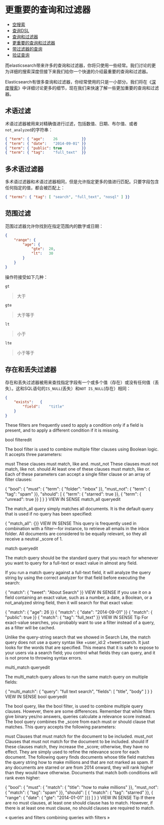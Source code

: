 更重要的查询和过滤器
=================

* [空搜索](empty-search.md)
* [查询DSL](query-dsl.md)
* [查询和过滤器](queries-and-filters.md)
* [更重要的查询和过滤器](most-important-queries-and-filters.md)
* [带过滤器的查询](combining-queries-with-filters.md)
* [验证查询](validating-queries.md)

而elasticsearch带来许多的查询和过滤器，你将只使用一些经常。我们讨论的更为详细的搜索深度但接下来我们给你一个快速的介绍最重要的查询和过滤器。

Elasticsearch有很多查询和过滤器，你经常使用的只是一小部分。我们将在《[深度搜索](../../search-in-depth/README.MD)》中详细讨论更多的细节，现在我们来快速了解一些更加重要的查询和过滤器。

术语过滤
---------

术语过滤器被用来对精确值进行过滤，包括数值、日期、布尔值、或者`not_analyzed`的字符串：


```json
{ "term": { "age":    26           }}
{ "term": { "date":   "2014-09-01" }}
{ "term": { "public": true         }}
{ "term": { "tag":    "full_text"  }}
```

多术语过滤器
--------------

多术语过滤器和术语过滤器相同，但是允许指定更多的值进行匹配。只要字段包含任何指定的值，都会被匹配上：

```json
{ "terms": { "tag": [ "search", "full_text", "nosql" ] }}
```

范围过滤
-------

范围过滤器允许你找到在指定范围内的数字或日期：


```json
{
    "range": {
        "age": {
            "gte":  20,
            "lt":   30
        }
    }
}
```

操作符接受如下几种：

`gt`
> 大于

`gte`
> 大于等于

`lt`
> 小于

`lte`
> 小于等于


存在和丢失过滤器
-------------

存在和丢失过滤器被用来查找指定字段有一个或多个值（存在）或没有任何值（丢失）。这和SQL语句的`IS_NULL`(丢失）和`NOT IS_NULL`(存在）相同：

```json
{
    "exists":   {
        "field":    "title"
    }
}
```


These filters are frequently used to apply a condition only if a field is present, and to apply a different condition if it is missing.

bool filteredit

The bool filter is used to combine multiple filter clauses using Boolean logic. It accepts three parameters:

must
These clauses must match, like and.
must_not
These clauses must not match, like not.
should
At least one of these clauses must match, like or.
Each of these parameters can accept a single filter clause or an array of filter clauses:

{
    "bool": {
        "must":     { "term": { "folder": "inbox" }},
        "must_not": { "term": { "tag":    "spam"  }},
        "should": [
                    { "term": { "starred": true   }},
                    { "term": { "unread":  true   }}
        ]
    }
}
VIEW IN SENSE
match_all queryedit

The match_all query simply matches all documents. It is the default query that is used if no query has been specified:

{ "match_all": {}}
VIEW IN SENSE
This query is frequently used in combination with a filter—for instance, to retrieve all emails in the inbox folder. All documents are considered to be equally relevant, so they all receive a neutral _score of 1.

match queryedit

The match query should be the standard query that you reach for whenever you want to query for a full-text or exact value in almost any field.

If you run a match query against a full-text field, it will analyze the query string by using the correct analyzer for that field before executing the search:

{ "match": { "tweet": "About Search" }}
VIEW IN SENSE
If you use it on a field containing an exact value, such as a number, a date, a Boolean, or a not_analyzed string field, then it will search for that exact value:

{ "match": { "age":    26           }}
{ "match": { "date":   "2014-09-01" }}
{ "match": { "public": true         }}
{ "match": { "tag":    "full_text"  }}
VIEW IN SENSE
Tip
For exact-value searches, you probably want to use a filter instead of a query, as a filter will be cached.

Unlike the query-string search that we showed in Search Lite, the match query does not use a query syntax like +user_id:2 +tweet:search. It just looks for the words that are specified. This means that it is safe to expose to your users via a search field; you control what fields they can query, and it is not prone to throwing syntax errors.

multi_match queryedit

The multi_match query allows to run the same match query on multiple fields:

{
    "multi_match": {
        "query":    "full text search",
        "fields":   [ "title", "body" ]
    }
}
VIEW IN SENSE
bool queryedit

The bool query, like the bool filter, is used to combine multiple query clauses. However, there are some differences. Remember that while filters give binary yes/no answers, queries calculate a relevance score instead. The bool query combines the _score from each must or should clause that matches. This query accepts the following parameters:

must
Clauses that must match for the document to be included.
must_not
Clauses that must not match for the document to be included.
should
If these clauses match, they increase the _score; otherwise, they have no effect. They are simply used to refine the relevance score for each document.
The following query finds documents whose title field matches the query string how to make millions and that are not marked as spam. If any documents are starred or are from 2014 onward, they will rank higher than they would have otherwise. Documents that match both conditions will rank even higher:

{
    "bool": {
        "must":     { "match": { "title": "how to make millions" }},
        "must_not": { "match": { "tag":   "spam" }},
        "should": [
            { "match": { "tag": "starred" }},
            { "range": { "date": { "gte": "2014-01-01" }}}
        ]
    }
}
VIEW IN SENSE
Tip
If there are no must clauses, at least one should clause has to match. However, if there is at least one must clause, no should clauses are required to match.

«  queries and filters     combining queries with filters  »
